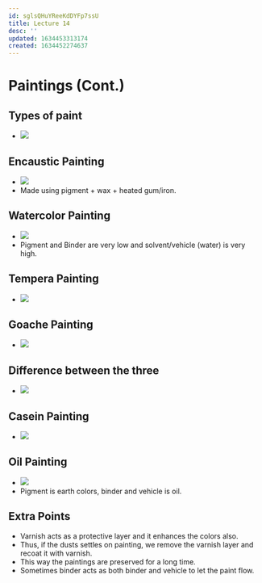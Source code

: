 ```yaml
---
id: sglsQHuYReeKdDYFp7ssU
title: Lecture 14
desc: ''
updated: 1634453313174
created: 1634452274637
---
```


# Paintings (Cont.)

## Types of paint
* ![](/assets/images/2021-10-17-12-16-38.png)

## Encaustic Painting
* ![](/assets/images/2021-10-17-12-17-24.png)
* Made using pigment + wax + heated gum/iron.

## Watercolor Painting
* ![](/assets/images/2021-10-17-12-18-50.png)
* Pigment and Binder are very low and solvent/vehicle (water) is very high.

## Tempera Painting
* ![](/assets/images/2021-10-17-12-20-06.png)

## Goache Painting
* ![](/assets/images/2021-10-17-12-23-27.png)

## Difference between the three
* ![](/assets/images/2021-10-17-12-30-49.png)

## Casein Painting
* ![](/assets/images/2021-10-17-12-36-12.png)

## Oil Painting
* ![](/assets/images/2021-10-17-12-36-33.png)
* Pigment is earth colors, binder and vehicle is oil.

## Extra Points
* Varnish acts as a protective layer and it enhances the colors also.
* Thus, if the dusts settles on painting, we remove the varnish layer and recoat it with varnish.
* This way the paintings are preserved for a long time.
* Sometimes binder acts as both binder and vehicle to let the paint flow.